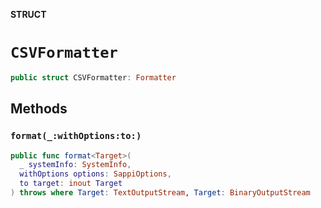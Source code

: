 **STRUCT**

# `CSVFormatter`

```swift
public struct CSVFormatter: Formatter
```

## Methods
### `format(_:withOptions:to:)`

```swift
public func format<Target>(
  _ systemInfo: SystemInfo,
  withOptions options: SappiOptions,
  to target: inout Target
) throws where Target: TextOutputStream, Target: BinaryOutputStream
```
